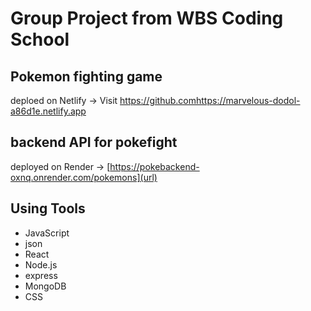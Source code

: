 # Group Project from WBS Coding School
 
## Pokemon fighting game
deploed on Netlify →
Visit https://github.comhttps://marvelous-dodol-a86d1e.netlify.app


## backend API for pokefight
deployed on Render →
[https://pokebackend-oxnq.onrender.com/pokemons](url)

## Using Tools
- JavaScript
- json
- React
- Node.js
- express
- MongoDB
- CSS
